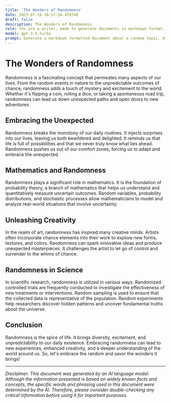 ```yaml
---
title: 'The Wonders of Randomness'
date: 2023-07-18 10:17:54.459748
draft: false
description: The Wonders of Randomness
role: You are a writer, made to generate documents in markdown format. It is very important that all of the documents you generate are in valid markdown format.
model: gpt-3.5-turbo
prompt: Generate a markdown formatted document about a random topic. At the bottom, include a disclaimer explaining that the document was generated by you. The first line of the document should be the title. Make sure that the entire document is in proper markdown format, using a mix of various tags to make the document visually appealing.
---
```


# The Wonders of Randomness

Randomness is a fascinating concept that permeates many aspects of our lives. From the random events in nature to the unpredictable outcomes of chance, randomness adds a touch of mystery and excitement to the world. Whether it's flipping a coin, rolling a dice, or taking a spontaneous road trip, randomness can lead us down unexpected paths and open doors to new adventures.

## Embracing the Unexpected

Randomness breaks the monotony of our daily routines. It injects surprises into our lives, leaving us both bewildered and delighted. It reminds us that life is full of possibilities and that we never truly know what lies ahead. Randomness pushes us out of our comfort zones, forcing us to adapt and embrace the unexpected.

## Mathematics and Randomness

Randomness plays a significant role in mathematics. It is the foundation of probability theory, a branch of mathematics that helps us understand and quantitatively measure uncertain outcomes. Random variables, probability distributions, and stochastic processes allow mathematicians to model and analyze real-world situations that involve uncertainty.

## Unleashing Creativity

In the realm of art, randomness has inspired many creative minds. Artists often incorporate chance elements into their work to explore new forms, textures, and colors. Randomness can spark innovative ideas and produce unexpected masterpieces. It challenges the artist to let go of control and surrender to the whims of chance.

## Randomness in Science

In scientific research, randomness is utilized in various ways. Randomized controlled trials are frequently conducted to investigate the effectiveness of new treatments or interventions. Random sampling is used to ensure that the collected data is representative of the population. Random experiments help researchers discover hidden patterns and uncover fundamental truths about the universe.

## Conclusion

Randomness is the spice of life. It brings diversity, excitement, and unpredictability to our daily existence. Embracing randomness can lead to new experiences, enhanced creativity, and a deeper understanding of the world around us. So, let's embrace the random and savor the wonders it brings!

---

*Disclaimer: This document was generated by an AI language model. Although the information presented is based on widely known facts and concepts, the specific words and phrasing used in this document were determined by the AI. Therefore, please consider double-checking any critical information before using it for important purposes.*